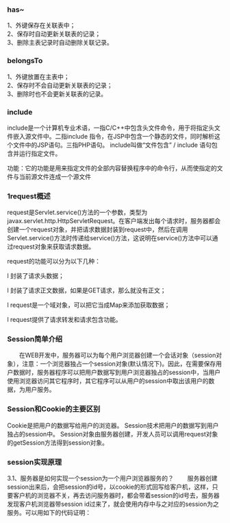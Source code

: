 ### has~

1、外键保存在关联表中；  
2、保存时自动更新关联表的记录；  
3、删除主表记录时自动删除关联记录。


### belongsTo

1、外键放置在主表中；  
2、保存时不会自动更新关联表的记录；  
3、删除时也不会更新关联表的记录。

### include

include是一个计算机专业术语，一指C/C++中包含头文件命令，用于将指定头文件嵌入源文件中。二指include 指令，在JSP中包含一个静态的文件，同时解析这个文件中的JSP语句。三指PHP语句。
include叫做“文件包含” / include 语句包含并运行指定文件。

功能：它的功能是用来指定文件的全部内容替换程序中的命令行，从而使指定的文件与当前源文件连成一个源文件

### 1request概述

request是Servlet.service()方法的一个参数，类型为javax.servlet.http.HttpServletRequest。在客户端发出每个请求时，服务器都会创建一个request对象，并把请求数据封装到request中，然后在调用Servlet.service()方法时传递给service()方法，这说明在service()方法中可以通过request对象来获取请求数据。

 

request的功能可以分为以下几种：

l 封装了请求头数据；

l 封装了请求正文数据，如果是GET请求，那么就没有正文；

l request是一个域对象，可以把它当成Map来添加获取数据；

l request提供了请求转发和请求包含功能。


### Session简单介绍
　　在WEB开发中，服务器可以为每个用户浏览器创建一个会话对象（session对象），注意：一个浏览器独占一个session对象(默认情况下)。因此，在需要保存用户数据时，服务器程序可以把用户数据写到用户浏览器独占的session中，当用户使用浏览器访问其它程序时，其它程序可以从用户的session中取出该用户的数据，为用户服务。

### Session和Cookie的主要区别
Cookie是把用户的数据写给用户的浏览器。
Session技术把用户的数据写到用户独占的session中。
Session对象由服务器创建，开发人员可以调用request对象的getSession方法得到session对象。
### session实现原理
3.1、服务器是如何实现一个session为一个用户浏览器服务的？
 　　服务器创建session出来后，会把session的id号，以cookie的形式回写给客户机，这样，只要客户机的浏览器不关，再去访问服务器时，都会带着session的id号去，服务器发现客户机浏览器带session id过来了，就会使用内存中与之对应的session为之服务。可以用如下的代码证明：

 